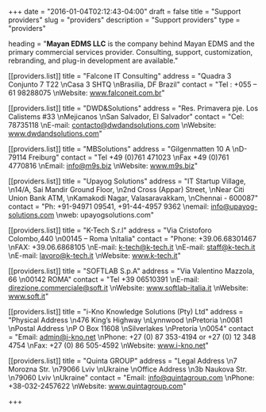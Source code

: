 +++
date = "2016-01-04T02:12:43-04:00"
draft = false
title = "Support providers"
slug = "providers"
description = "Support providers"
type = "providers"

heading = "**Mayan EDMS LLC** is the company behind Mayan EDMS and the primary commercial services provider. Consulting, support, customization, rebranding, and plug-in development are available."

[[providers.list]]
    title = "Falcone IT Consulting"
    address = "Quadra 3 Conjunto 7 T22  \nCasa 3 SHTQ  \nBrasilia, DF Brazil"
    contact = "Tel : +055 – 61 98288075  \nWebsite: www.falconeit.com.br"

[[providers.list]]
    title = "DWD&Solutions"
    address = "Res. Primavera pje. Los Calistems #33  \nMejicanos  \nSan Salvador, El Salvador"
    contact = "Cel: 78735118  \nE-mail: contacto@dwdandsolutions.com  \nWebsite: www.dwdandsolutions.com"

[[providers.list]]
    title = "MBSolutions"
    address = "Gilgenmatten 10 A  \nD-79114 Freiburg"
    contact = "Tel +49 (0)761 471023  \nFax +49 (0)761 4770816  \nEmail: info@m9s.biz  \nWebsite: www.m9s.biz"

[[providers.list]]
    title = "Upayog Solutions"
    address = "IT Startup Village,  \n14/A, Sai Mandir Ground Floor,  \n2nd Cross (Appar) Street,  \nNear Citi Union Bank ATM,  \nKamakodi Nagar, Valasaravakkam,  \nChennai - 600087"
    contact = "Ph: +91-94971 09541, +91-44-4957 9362  \nemail: info@upayog-solutions.com  \nweb: upayogsolutions.com"

[[providers.list]]
    title = "K-Tech S.r.l"
    address = "Via Cristoforo Colombo,440  \n00145 – Roma  \nItalia"
    contact = "Phone: +39.06.68301467  \nFAX: +39.06.6868105  \nE-mail: k-tech@k-tech.it  \nE-mail: staff@k-tech.it  \nE-mail: lavoro@k-tech.it  \nWebsite: www.k-tech.it"

[[providers.list]]
    title = "SOFTLAB S.p.A"
    address = "Via Valentino Mazzola, 66  \n00142 ROMA"
    contact = "Tel +39 06510391  \nE-mail: direzione.commerciale@soft.it  \nWebsite: www.softlab-italia.it  \nWebsite: www.soft.it"

[[providers.list]]
    title = "i-Kno Knowledge Solutions (Pty) Ltd"
    address = "Physical Address  \n476 King’s Highway  \nLynnwood  \nPretoria  \n0081  \nPostal Address  \nP O Box 11608  \nSilverlakes  \nPretoria  \n0054"
    contact = "Email: admin@i-kno.net  \nPhone: +27 (0) 87 353-4194 or +27 (0) 12 348 4754  \nFax: +27 (0) 86 505-4592  \nWebsite: www.i-kno.net"

[[providers.list]]
    title = "Quinta GROUP"
    address = "Legal Address  \n7 Morozna Str.  \n79066 Lviv  \nUkraine  \nOffice Address  \n3b Naukova Str.  \n79060 Lviv  \nUkraine"
    contact = "Email: info@quintagroup.com  \nPhone: +38-032-2457622  \nWebsite: www.quintagroup.com"

+++
